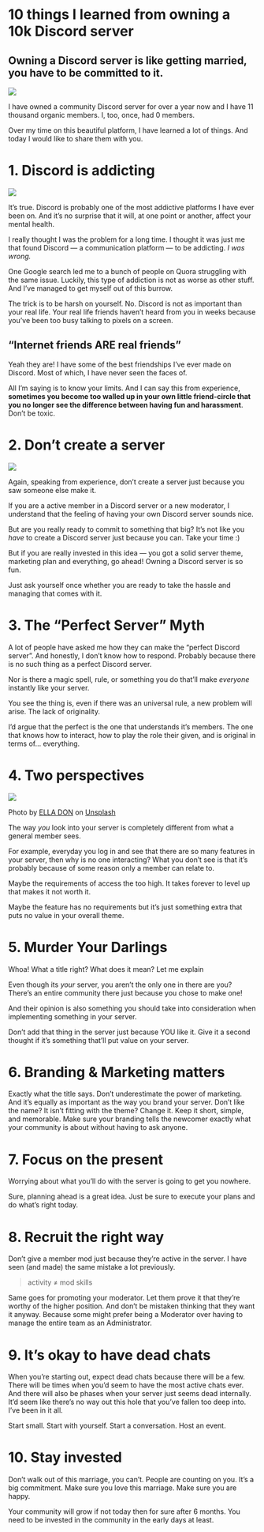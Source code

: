 10 things I learned from owning a 10k Discord server
====================================================

Owning a Discord server is like getting married, you have to be committed to it.
--------------------------------------------------------------------------------

![](https://miro.medium.com/max/1400/1*g0jFMDjIijvrjUynYwaTiA.png)

I have owned a community Discord server for over a year now and I have 11 thousand organic members. I, too, once, had 0 members.

Over my time on this beautiful platform, I have learned a lot of things. And today I would like to share them with you.

1\. Discord is addicting
========================

![](https://miro.medium.com/max/1400/1*aIzOI4os6rDDrjrxrY5bqA.png)

It’s true. Discord is probably one of the most addictive platforms I have ever been on. And it’s no surprise that it will, at one point or another, affect your mental health.

I really thought I was the problem for a long time. I thought it was just me that found Discord — a communication platform — to be addicting. _I was wrong._

One Google search led me to a bunch of people on Quora struggling with the same issue. Luckily, this type of addiction is not as worse as other stuff. And I’ve managed to get myself out of this burrow.

The trick is to be harsh on yourself. No. Discord is not as important than your real life. Your real life friends haven’t heard from you in weeks because you’ve been too busy talking to pixels on a screen.

“Internet friends ARE real friends”
-----------------------------------

Yeah they are! I have some of the best friendships I’ve ever made on Discord. Most of which, I have never seen the faces of.

All I’m saying is to know your limits. And I can say this from experience, **sometimes you become too walled up in your own little friend-circle that you no longer see the difference between having fun and harassment**. Don’t be toxic.

2\. Don’t create a server
=========================

![](https://miro.medium.com/max/1400/1*c2GaoqfBwugvSUpbXOywlA.png)

Again, speaking from experience, don’t create a server just because you saw someone else make it.

If you are a active member in a Discord server or a new moderator, I understand that the feeling of having your own Discord server sounds nice.

But are you really ready to commit to something that big? It’s not like you _have_ to create a Discord server just because you can. Take your time :)

But if you are really invested in this idea — you got a solid server theme, marketing plan and everything, go ahead! Owning a Discord server is so fun.

Just ask yourself once whether you are ready to take the hassle and managing that comes with it.

3\. The “Perfect Server” Myth
=============================

A lot of people have asked me how they can make the “perfect Discord server”. And honestly, I don’t know how to respond. Probably because there is no such thing as a perfect Discord server.

Nor is there a magic spell, rule, or something you do that’ll make _everyone_ instantly like your server.

You see the thing is, even if there was an universal rule, a new problem will arise. The lack of originality.

I’d argue that the perfect is the one that understands it’s members. The one that knows how to interact, how to play the role their given, and is original in terms of… everything.

4\. Two perspectives
====================

![](https://miro.medium.com/max/1400/0*NXQKgkjwysAyArbD)

Photo by [ELLA DON](https://unsplash.com/@elladon?utm_source=medium&utm_medium=referral) on [Unsplash](https://unsplash.com?utm_source=medium&utm_medium=referral)

The way _you_ look into your server is completely different from what a general member sees.

For example, everyday you log in and see that there are so many features in your server, then why is no one interacting? What you don’t see is that it’s probably because of some reason only a member can relate to.

Maybe the requirements of access the too high. It takes forever to level up that makes it not worth it.

Maybe the feature has no requirements but it’s just something extra that puts no value in your overall theme.

5\. Murder Your Darlings
========================

Whoa! What a title right? What does it mean? Let me explain

Even though its _your_ server, you aren’t the only one in there are you? There’s an entire community there just because you chose to make one!

And their opinion is also something you should take into consideration when implementing something in your server.

Don’t add that thing in the server just because YOU like it. Give it a second thought if it’s something that’ll put value on your server.

6\. Branding & Marketing matters
================================

Exactly what the title says. Don’t underestimate the power of marketing. And it’s equally as important as the way you brand your server. Don’t like the name? It isn’t fitting with the theme? Change it. Keep it short, simple, and memorable. Make sure your branding tells the newcomer exactly what your community is about without having to ask anyone.

7\. Focus on the present
========================

Worrying about what you’ll do with the server is going to get you nowhere.

Sure, planning ahead is a great idea. Just be sure to execute your plans and do what’s right today.

8\. Recruit the right way
=========================

Don’t give a member mod just because they’re active in the server. I have seen (and made) the same mistake a lot previously.

> activity ≠ mod skills

Same goes for promoting your moderator. Let them prove it that they’re worthy of the higher position. And don’t be mistaken thinking that they want it anyway. Because some might prefer being a Moderator over having to manage the entire team as an Administrator.

9\. It’s okay to have dead chats
================================

When you’re starting out, expect dead chats because there will be a few. There will be times when you’d seem to have the most active chats ever. And there will also be phases when your server just seems dead internally. It’d seem like there’s no way out this hole that you’ve fallen too deep into. I’ve been in it all.

Start small. Start with yourself. Start a conversation. Host an event.

10\. Stay invested
==================

Don’t walk out of this marriage, you can’t. People are counting on you. It’s a big commitment. Make sure you love this marriage. Make sure you are happy.

Your community will grow if not today then for sure after 6 months. You need to be invested in the community in the early days at least.
